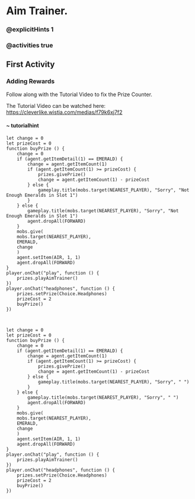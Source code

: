 # Aim Trainer.

### @explicitHints 1

### @activities true

## First Activity

### Adding Rewards

Follow along with the Tutorial Video to fix the Prize Counter. 

The Tutorial Video can be watched here:
https://cleverlike.wistia.com/medias/f79k6xj7f2

#### ~ tutorialhint

```blocks
let change = 0
let prizeCost = 0
function buyPrize () {
    change = 0
    if (agent.getItemDetail(1) == EMERALD) {
        change = agent.getItemCount(1)
        if (agent.getItemCount(1) >= prizeCost) {
            prizes.givePrize()
            change = agent.getItemCount(1) - prizeCost
        } else {
            gameplay.title(mobs.target(NEAREST_PLAYER), "Sorry", "Not Enough Emeralds in Slot 1")
        }
    } else {
        gameplay.title(mobs.target(NEAREST_PLAYER), "Sorry", "Not Enough Emeralds in Slot 1")
        agent.dropAll(FORWARD)
    }
    mobs.give(
    mobs.target(NEAREST_PLAYER),
    EMERALD,
    change
    )
    agent.setItem(AIR, 1, 1)
    agent.dropAll(FORWARD)
}
player.onChat("play", function () {
    prizes.playAimTrainer()
})
player.onChat("headphones", function () {
    prizes.setPrize(Choice.Headphones)
    prizeCost = 2
    buyPrize()
})



```

```template
let change = 0
let prizeCost = 0
function buyPrize () {
    change = 0
    if (agent.getItemDetail(1) == EMERALD) {
        change = agent.getItemCount(1)
        if (agent.getItemCount(1) >= prizeCost) {
            prizes.givePrize()
            change = agent.getItemCount(1) - prizeCost
        } else {
            gameplay.title(mobs.target(NEAREST_PLAYER), "Sorry", " ")
        }
    } else {
        gameplay.title(mobs.target(NEAREST_PLAYER), "Sorry", " ")
        agent.dropAll(FORWARD)
    }
    mobs.give(
    mobs.target(NEAREST_PLAYER),
    EMERALD,
    change
    )
    agent.setItem(AIR, 1, 1)
    agent.dropAll(FORWARD)
}
player.onChat("play", function () {
    prizes.playAimTrainer()
})
player.onChat("headphones", function () {
    prizes.setPrize(Choice.Headphones)
    prizeCost = 2
    buyPrize()
})




```
